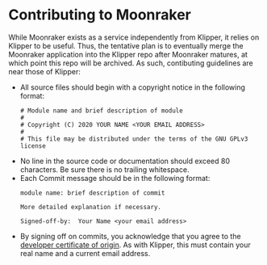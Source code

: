 # Contributing to Moonraker

While Moonraker exists as a service independently from Klipper, it relies
on Klipper to be useful.  Thus, the tentative plan is to eventually merge
the Moonraker application into the Klipper repo after Moonraker matures,
at which point this repo will be archived.  As such, contibuting guidelines
are near those of Klipper:

- All source files should begin with a copyright notice in the following
  format:
  ```
  # Module name and brief description of module
  #
  # Copyright (C) 2020 YOUR NAME <YOUR EMAIL ADDRESS>
  #
  # This file may be distributed under the terms of the GNU GPLv3 license
  ```
- No line in the source code or documentation should exceed 80 characters.
  Be sure there is no trailing whitespace.
- Each Commit message should be in the following format:
  ```
  module name: brief description of commit

  More detailed explanation if necessary.

  Signed-off-by:  Your Name <your email address>
  ```
- By signing off on commits, you acknowledge that you agree to the
  [developer certificate of origin](developer-certificate-of-origin).
  As with Klipper, this must contain your real name and a current
  email address.
